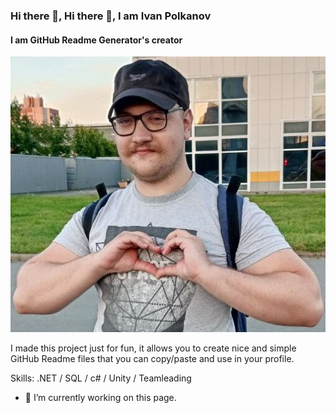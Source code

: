 ### Hi there 👋, Hi there 👋, I am Ivan Polkanov
#### I am GitHub Readme Generator's creator
![I am GitHub Readme Generator's creator](https://github.com/IvanPolkanov/IvanPolkanov/blob/126a5593e5277cf77107971ad878d9fa8a8abc9c/photo_2023-08-19_14-41-40%20(1).jpg)

I made this project just for fun, it allows you to create nice and simple GitHub Readme files that you can copy/paste and use in your profile.

Skills: .NET / SQL / c# / Unity / Teamleading

- 🔭 I’m currently working on this page. 




